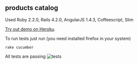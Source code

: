 ## products catalog

Used Ruby 2.2.0, Rails 4.2.0, AngularJS 1.4.3, Coffeescript, Slim

[Try out demo on Heroku](http://calm-depths-3317.herokuapp.com/).

To run tests just run (you need installed firefox in your system)
```
rake cucumber
```
All tests are passing
![tests](http://cs629304.vk.me/v629304031/d70f/Dh6jKDCskOk.jpg)
